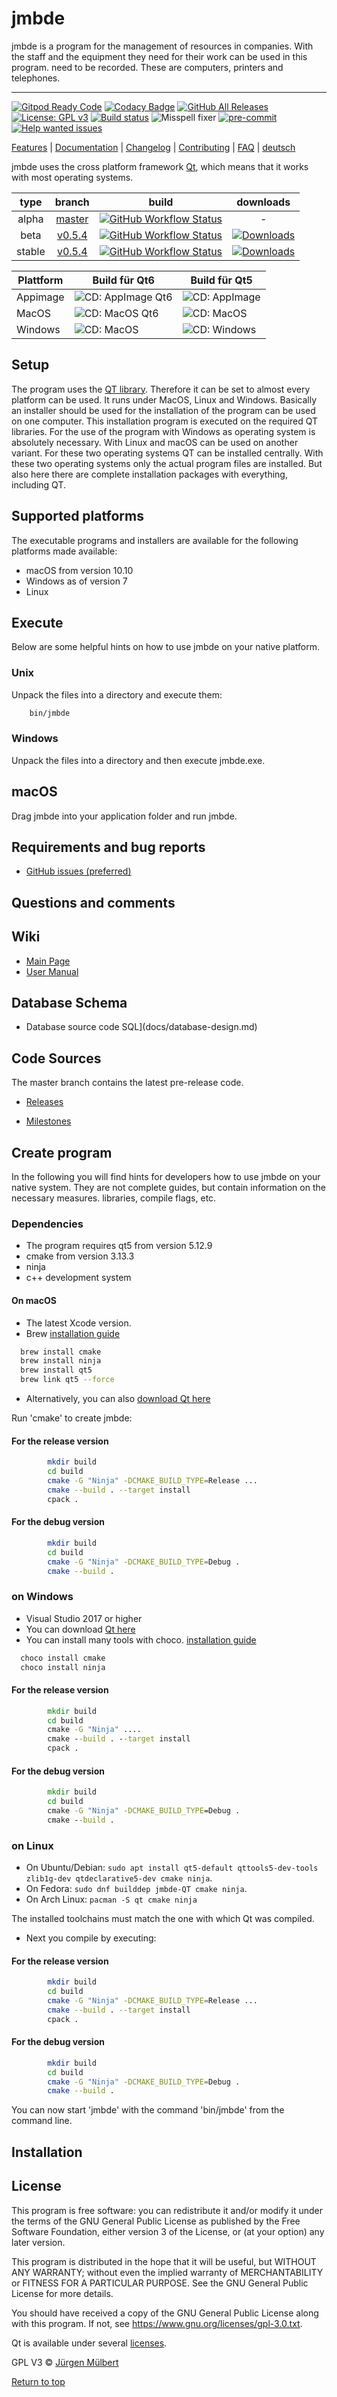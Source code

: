 # jmbde

jmbde is a program for the management of resources in companies. With the staff and the
equipment they need for their work can be used in this program. need to be recorded.
These are computers, printers and telephones.

---

[![Gitpod Ready Code](https://img.shields.io/badge/Gitpod-Ready--to--Code-blue?logo=gitpod)](https://gitpod.io/#https://github.com/jmuelbert/jmbde-QT)
[![Codacy Badge](https://api.codacy.com/project/badge/Grade/caf2526829cb447b9ca6091cccebad27)](https://app.codacy.com/manual/jmuelbert/jmbde-QT?utm_source=github.com&utm_medium=referral&utm_content=jmuelbert/jmbde-QT&utm_campaign=Badge_Grade_Dashboard)
[![GitHub All Releases](https://img.shields.io/github/downloads/jmuelbert/jmbde-QT/total?label=downloads%40all)](https://github.com/jmuelbert/jmbde-QT/releases)
[![License: GPL v3](https://img.shields.io/badge/License-GPLv3-blue.svg)](https://www.gnu.org/licenses/gpl-3.0)
[![Build status](https://ci.appveyor.com/api/projects/status/mq9qt36e588dk7ui?svg=true)](https://ci.appveyor.com/project/jmuelbert/jmbde-qt)
![Misspell fixer](https://github.com/jmuelbert/jmbde-QT/workflows/Misspell%20fixer/badge.svg)
[![pre-commit](https://img.shields.io/badge/pre--commit-enabled-brightgreen?logo=pre-commit&logoColor=white)](https://github.com/pre-commit/pre-commit)
[![Help wanted issues](https://img.shields.io/github/issues/jmuelbert/jmbde-QT/help%20wanted)](https://github.com/jmuelbert/jmbde-QT/issues?q=is%3Aissue+is%3Aopen+label%3A%22help+wanted%22)

[Features](https://github.com/jmuelbert/jmbde-QT) |
[Documentation](https://jmuelbert.github.io/jmbde-QT/) | [Changelog](CHANGELOG.md) |
[Contributing](CONTRIBUTING.md) | [FAQ](https://github.com/jmuelbert/jmbde-QT/wiki/FAQ)
| [deutsch](README_de-DE.md)

jmbde uses the cross platform framework [Qt](http://www.qt.io/download-open-source/),
which means that it works with most operating systems.

|  type  |                           branch                            |                                                                                                        build                                                                                                         |                                                                     downloads                                                                      |
| :----: | :---------------------------------------------------------: | :------------------------------------------------------------------------------------------------------------------------------------------------------------------------------------------------------------------: | :------------------------------------------------------------------------------------------------------------------------------------------------: |
| alpha  | [master](https://github.com/jmuelbert/jmbde-QT/tree/master) | [![GitHub Workflow Status](https://github.com/jmuelbert/jmbde-QT/workflows/CI:%20Build%20Test/badge.svg?branch=master&event=push)](https://github.com/jmuelbert/jmbde-QT/actions?query=event%3Apush+branch%3Amaster) |                                                                         -                                                                          |
|  beta  | [v0.5.4](https://github.com/jmuelbert/jmbde-QT/tree/0.5.4) | [![GitHub Workflow Status](https://github.com/jmuelbert/jmbde-QT/workflows/CI:%20Build%20Test/badge.svg?branch=0.5.4&event=push)](https://github.com/jmuelbert/jmbde-QT/actions?query=event%3Apush+branch%3A0.5.4) | [![Downloads](https://img.shields.io/github/downloads/jmuelbert/jmbde-QT/0.5.4/total)](https://github.com/jmuelbert/jmbde-QT/releases/tag/0.5.4) |
| stable | [v0.5.4](https://github.com/jmuelbert/jmbde-QT/tree/v0.5.4) | [![GitHub Workflow Status](https://github.com/jmuelbert/jmbde-QT/workflows/CI:%20Build%20Test/badge.svg?branch=v0.5.4&event=push)](https://github.com/jmuelbert/jmbde-QT/actions?query=event%3Apush+branch%3v0.5.4)  | [![Downloads](https://img.shields.io/github/downloads/jmuelbert/jmbde-QT/v0.5.4/total)](https://github.com/jmuelbert/jmbde-QT/releases/tag/v0.5.4) |

| Plattform | Build für Qt6                                                                                       | Build für Qt5                                                                             |
| --------- | --------------------------------------------------------------------------------------------------- | ----------------------------------------------------------------------------------------- |
| Appimage  | ![CD: AppImage Qt6](https://github.com/jmuelbert/jmbde-QT/workflows/CD:%20AppImage%20Qt6/badge.svg) | ![CD: AppImage](https://github.com/jmuelbert/jmbde-QT/workflows/CD:%20AppImage/badge.svg) |
| MacOS     | ![CD: MacOS Qt6](https://github.com/jmuelbert/jmbde-QT/workflows/CD:%20MacOS%20Qt6/badge.svg)       | ![CD: MacOS](https://github.com/jmuelbert/jmbde-QT/workflows/CD:%20MacOS/badge.svg)       |
| Windows   | ![CD: MacOS](https://github.com/jmuelbert/jmbde-QT/workflows/CD:%20MacOS/badge.svg)                 | ![CD: Windows](https://github.com/jmuelbert/jmbde-QT/workflows/CD:%20Windows/badge.svg)   |

## Setup

The program uses the [QT library](https://www.qt.io). Therefore it can be set to almost
every platform can be used. It runs under MacOS, Linux and Windows. Basically an
installer should be used for the installation of the program can be used on one
computer. This installation program is executed on the required QT libraries. For the
use of the program with Windows as operating system is absolutely necessary. With Linux
and macOS can be used on another variant. For these two operating systems QT can be
installed centrally. With these two operating systems only the actual program files are
installed. But also here there are complete installation packages with everything,
including QT.

## Supported platforms

The executable programs and installers are available for the following platforms made
available:

-   macOS from version 10.10
-   Windows as of version 7
-   Linux

## Execute

Below are some helpful hints on how to use jmbde on your native platform.

### Unix

Unpack the files into a directory and execute them:

```bash
    bin/jmbde
```

### Windows

Unpack the files into a directory and then execute jmbde.exe.

## macOS

Drag jmbde into your application folder and run jmbde.

## Requirements and bug reports

-   [GitHub issues (preferred)](https://github.com/jmuelbert/jmbde-QT/issues)

## Questions and comments

## Wiki

-   [Main Page](https://github.com/jmuelbert/jmbde-QT/wiki)
-   [User Manual](http://jmuelbert.github.io/jmbde-QT/)

## Database Schema

-   Database source code SQL](docs/database-design.md)

## Code Sources

The master branch contains the latest pre-release code.

-   [Releases](https://github.com/jmuelbert/jmbde-QT/releases)

-   [Milestones](https://github.com/jmuelbert/jmbde-QT/milestones)

## Create program

In the following you will find hints for developers how to use jmbde on your native
system. They are not complete guides, but contain information on the necessary measures.
libraries, compile flags, etc.

### Dependencies

-   The program requires qt5 from version 5.12.9
-   cmake from version 3.13.3
-   ninja
-   c++ development system

#### On macOS

-   The latest Xcode version.
-   Brew [installation guide](https://brew.sh)

```bash
  brew install cmake
  brew install ninja
  brew install qt5
  brew link qt5 --force
```

-   Alternatively, you can also
    [download Qt here](https://www.qt.io/download-qt-installer)

Run 'cmake' to create jmbde:

#### For the release version

```bash
        mkdir build
        cd build
        cmake -G "Ninja" -DCMAKE_BUILD_TYPE=Release ...
        cmake --build . --target install
        cpack .
```

#### For the debug version

```bash
        mkdir build
        cd build
        cmake -G "Ninja" -DCMAKE_BUILD_TYPE=Debug .
        cmake --build .
```

### on Windows

-   Visual Studio 2017 or higher
-   You can download [Qt here](https://www.qt.io/download-qt-installer)
-   You can install many tools with choco.
    [installation guide](https://chocolatey.org/install#installing-chocolatey)

```cmd
  choco install cmake
  choco install ninja
```

#### For the release version

```cmd
        mkdir build
        cd build
        cmake -G "Ninja" ....
        cmake --build . --target install
        cpack .
```

#### For the debug version

```cmd
        mkdir build
        cd build
        cmake -G "Ninja" -DCMAKE_BUILD_TYPE=Debug .
        cmake --build .
```

### on Linux

-   On Ubuntu/Debian:
    `sudo apt install qt5-default qttools5-dev-tools zlib1g-dev qtdeclarative5-dev cmake ninja`.
-   On Fedora: `sudo dnf builddep jmbde-QT cmake ninja`.
-   On Arch Linux: `pacman -S qt cmake ninja`

The installed toolchains must match the one with which Qt was compiled.

-   Next you compile by executing:

#### For the release version

```bash
        mkdir build
        cd build
        cmake -G "Ninja" -DCMAKE_BUILD_TYPE=Release ...
        cmake --build . --target install
        cpack .
```

#### For the debug version

```bash
        mkdir build
        cd build
        cmake -G "Ninja" -DCMAKE_BUILD_TYPE=Debug .
        cmake --build .
```

You can now start 'jmbde' with the command 'bin/jmbde' from the command line.

## Installation

## License

This program is free software: you can redistribute it and/or modify it under the terms
of the GNU General Public License as published by the Free Software Foundation, either
version 3 of the License, or (at your option) any later version.

This program is distributed in the hope that it will be useful, but WITHOUT ANY
WARRANTY; without even the implied warranty of MERCHANTABILITY or FITNESS FOR A
PARTICULAR PURPOSE. See the GNU General Public License for more details.

You should have received a copy of the GNU General Public License along with this
program. If not, see <https://www.gnu.org/licenses/gpl-3.0.txt>.

Qt is available under several [licenses](https://www.qt.io/licensing/).

GPL V3 © [Jürgen Mülbert](https:/github.com/jmuelbert/jmbde-QT)

[Return to top](#top)
